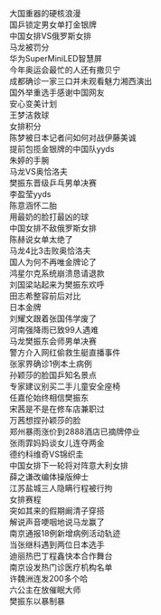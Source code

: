 大国重器的硬核浪漫  
国乒锁定男女单打金银牌  
中国女排VS俄罗斯女排  
马龙被罚分  
华为SuperMiniLED智慧屏  
今年奥运会最忙的人还有撒贝宁  
成都确诊一家三口并未观看魅力湘西演出  
国外举重选手感谢中国网友  
安心变美计划  
王梦洁救球  
女排积分  
陈梦被日本记者问如何对战伊藤美诚  
提前包揽金银牌的中国队yyds  
朱婷的手腕  
马龙VS奥恰洛夫  
樊振东晋级乒乓男单决赛  
李盈莹yyds  
陈意涵怀二胎  
用最奶的脸打最凶的球  
中国女排不敌俄罗斯女排  
陈赫说女单太绝了  
马龙4比3击败奥恰洛夫  
国人为何不再唯金牌论了  
鸿星尔克系统崩溃恳请退款  
刘国梁站起来为樊振东欢呼  
田志希整容前后对比  
日本金牌  
刘耀文跟着张国伟学废了  
河南强降雨已致99人遇难  
马龙樊振东会师男单决赛  
警方介入网红偷救生艇直播事件  
张家界确诊1例本土病例  
孙颖莎的脸国乒知名景点  
专家建议别买二手儿童安全座椅  
任嘉伦始终相信樊振东  
宋茜是不是在修车店兼职过  
万茜想捏孙颖莎的脸  
郑州暴雨涨价到2888酒店已摘牌停业  
张雨霏妈妈谈女儿连夺两金  
德约科维奇VS锦织圭  
中国女排下一轮将对阵意大利女排  
薛之谦改编体操版绅士  
江苏盐城三人隐瞒行程被行拘  
女排赛程  
突如其来的假期阚清子穿搭  
解说声音哽咽地说马龙赢了  
南京通报18例新增病例活动轨迹  
当张继科遇到两位日本选手  
迪丽热巴丁程鑫快本合作舞台  
南京设发热门诊医疗机构名单  
许魏洲连发200多个哈  
六公主在放催眠大师  
樊振东以暴制暴  
